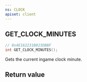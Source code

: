 ```yaml
---
ns: CLOCK
apiset: client
---
```

## GET_CLOCK_MINUTES

```c
// 0x4E162231B823DBBF
int GET_CLOCK_MINUTES();
```

Gets the current ingame clock minute.


## Return value

